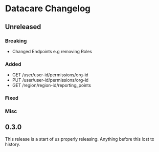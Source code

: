 # Datacare Changelog

## Unreleased

### Breaking

- Changed Endpoints e.g removing Roles

### Added

- GET /user/user-id/permissions/org-id
- PUT /user/user-id/permissions/org-id
- GET /region/region-id/reporting_points

### Fixed

### Misc

## 0.3.0
This release is a start of us properly releasing. Anything before this lost to
history.
